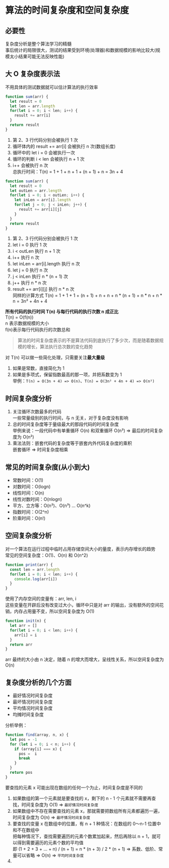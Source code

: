 # 算法的时间复杂度和空间复杂度  
## 必要性  
复杂度分析是整个算法学习的精髓  
事后统计的局限很大，测试的结果受到环境(处理器)和数据规模的影响比较大(规模太小结果可能无法反映性能)  

## 大 O 复杂度表示法  
不用具体的测试数据就可以估计算法的执行效率  
```js
function sum(arr) {
  let result = 0
  let len = arr.length
  for(let i = 0; i < len; i++) {
    result += arr[i]
  }
  return result
}
```
1. 第 2、3 行代码分别会被执行 1 次  
2. 循环体内的 result += arr[i] 会被执行 n 次(数组长度)  
3. 循环中的 let i = 0 会被执行一次  
4. 循环的判断 i < len 会被执行 n + 1 次  
5. i++ 会被执行 n 次  
总执行时间：T(n) = 1 + 1 + n + 1 + (n + 1) + n = 3n + 4  
```js
function sum(arr) {
  let result = 0
  let outLen = arr.length
  for(let i = 0; i < outLen; i++) {
    let inLen = arr[i].length
    for(let j = 0; j < inLen; j++) {
      result += arr[i][j]
    }
  }
  return result
}
```
1. 第 2、3 行代码分别会被执行 1 次  
2. let i = 0 执行 1 次  
3. i < outLen 执行 n + 1 次  
4. i++ 执行 n 次  
5. let inLen = arr[i].length 执行 n 次  
6. let j = 0 执行 n 次  
7. j < inLen 执行 n * (n + 1) 次  
8. j++ 执行 n * n 次  
9. result += arr[i][j] 执行 n * n 次  
同样的计算方式 T(n) = 1 + 1 + 1 + (n + 1) + n + n + n * (n + 1) + n * n + n * n = 3n² + 4n + 4  

**所有代码的执行时间 T(n) 与每行代码的执行次数 n 成正比**  
T(n) = O(f(n))  
n 表示数据规模的大小  
f(n)表示每行代码执行的次数总和  

> 算法的时间复杂度表示的不是算法代码到底执行了多少次，而是随着数据规模的增长，算法执行总次数的变化趋势  

对 T(n) 可以做一些简化处理，只需要关注**最大量级**  
1. 如果是常数，直接简化为 1  
2. 如果是多项式，保留指数最高的那一项，并把系数变为 1  
举例：`T(n) = O(3n + 4) => O(n)`、`T(n) = O(3n² + 4n + 4) => O(n²)`  

## 时间复杂度分析  
1. 关注循环次数最多的代码  
  一些常量级别的执行时间，与 n 无关，对于复杂度没有影响  
2. 总的时间复杂度等于量级最大的那段代码的时间复杂度  
  举例来说：一段代码中有单重循环 O(n) 和双重循环 O(n²) => 最后的时间复杂度为 O(n²)  
3. 乘法法则：嵌套代码的复杂度等于嵌套内外代码复杂度的乘积  
  嵌套循环 => 时间复杂度相乘  

## 常见的时间复杂度(从小到大)  
- 常数时间：O(1)  
- 对数时间：O(logn)  
- 线性时间：O(n)  
- 线性对数时间：O(nlogn)  
- 平方、立方等：O(n²)、O(n³) ... O(n^k)  
- 指数时间：O(2^n)  
- 阶乘时间：O(n!)  

## 空间复杂度分析  
对一个算法在运行过程中临时占用存储空间大小的量度，表示内存增长的趋势  
常见的空间复杂度：O(1)、O(n) 和 O(n^2)  
```js
function print(arr) {
  const len = arr.length
  for(let i = 0; i < len; i++) {
    console.log(arr[i])
  }
}
```
使用了内存空间的变量有：arr, len, i  
这些变量在开辟后没有改变过大小，循环中只是对 arr 的输出，没有额外的空间花销，内存占用量不变，所以空间复杂度为 O(1)  
```js
function init(n) {
  let arr = []
  for(let i = 0; i < len; i++) {
    arr[i] = i
  }
  return arr
}
```
arr 最终的大小由 n 决定，随着 n 的增大而增大，呈线性关系，所以空间复杂度为 O(n)  

## 复杂度分析的几个方面  
- 最好情况时间复杂度  
- 最坏情况时间复杂度  
- 平均情况时间复杂度  
- 均摊时间复杂度  

分析举例：  
```js
function find(array, n, x) {
  let pos = -1
  for (let i = 0; i < n; i++) {
    if (array[i] === x) {
      pos =  i
      break
    }
  }
  return pos
}
```
要查找的元素 x 可能出现在数组的任何一个为止，时间复杂度是不同的  
1. 如果数组的第一个元素就是要查找的 x，剩下的 n - 1 个元素就不需要再查找，时间复杂度为 O(1) => `最好情况时间复杂度`  
2. 如果数组中不存在需要查找的元素 x，那就需要把数组所有元素都遍历一遍，时间复杂度为 O(n) => `最坏情况时间复杂度`  
3. 要查找的变量 x 在数组中的位置，有 n + 1 种情况：在数组的 0～n-1 位置中和不在数组中  
  把每种情况下，查找需要遍历的元素个数累加起来，然后再除以 n + 1，就可以得到需要遍历的元素个数的平均值  
  即 (1 + 2 + 3 + ... + n) / (n + 1) = n * (n + 3) / 2 * (n + 1) => 系数、低阶、常量可以省略 => O(n) => `平均时间复杂度`    
4. 
